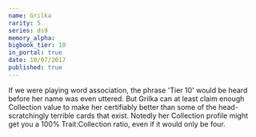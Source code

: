 ```yaml
---
name: Grilka
rarity: 5
series: ds9
memory_alpha:
bigbook_tier: 10
in_portal: true
date: 10/07/2017
published: true
---
```


If we were playing word association, the phrase 'Tier 10' would be heard before her name was even uttered. But Grilka can at least claim enough Collection value to make her certifiably better than some of the head-scratchingly terrible cards that exist. Notedly her Collection profile might get you a 100% Trait:Collection ratio, even if it would only be four.
